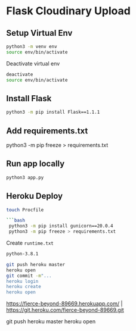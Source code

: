 # Flask Cloudinary Upload

## Setup Virtual Env

```bash
python3 -m venv env
source env/bin/activate
```

Deactivate virtual env

```bash
deactivate
source env/bin/activate
```

## Install Flask

```bash
python3 -m pip install Flask==1.1.1
```

## Add requirements.txt

python3 -m pip freeze > requirements.txt

## Run app locally

```bash
python3 app.py 
```

## Heroku Deploy

```bash
touch Procfile

```bash
 python3 -m pip install gunicorn==20.0.4
 python3 -m pip freeze > requirements.txt
 ```

 Create `runtime.txt`

 ```bash
 python-3.8.1
 ```

 ```bash
git push heroku master
heroku open
git commit -m"...
heroku login
heroku create
heroku open
 ``` 

https://fierce-beyond-89669.herokuapp.com/ | https://git.heroku.com/fierce-beyond-89669.git

git push heroku master
heroku open

